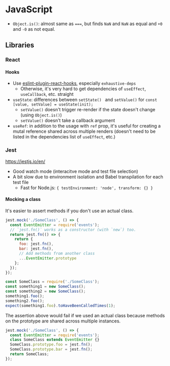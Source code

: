 # JavaScript

- `Object.is()`: almost same as `===`, but finds `NaN` and `NaN` as equal and `+0` and `-0` as not equal.

## Libraries

### React

#### Hooks

- Use [eslint-plugin-react-hooks](https://www.npmjs.com/package/eslint-plugin-react-hooks), especially `exhaustive-deps`
  - Otherwise, it's very hard to get dependencies of `useEffect`, `useCallback`, etc. straight
- `useState`: differences between `setState() ` and `setValue()` for `const [value, setValue] = useState(init);`
  - `setValue()` doesn't trigger re-render if the state doesn't change (using `Object.is()`)
  - `setValue()` doesn't take a callback argument
- `useRef`: in addition to the usage with `ref` prop, it's useful for creating a mutal reference shared across multiple renders (doesn't need to be listed in the dependencies list of `useEffect`, etc.)

### Jest

https://jestjs.io/en/

- Good watch mode (interacitve mode and test file selection)
- A bit slow due to environment isolation and Babel transpilation for each test file
  - Fast for Node.js: `{ testEnvironment: 'node', transform: {} }`

#### Mocking a class

It's easier to assert methods if you don't use an actual class.

```js
jest.mock('./SomeClass', () => {
  const EventEmitter = require('events');
  // `jest.fn()` works as a constructor (with `new`) too.
  return jest.fn(() => {    
    return {
      foo: jest.fn(),
      bar: jest.fn(),
      // Add methods from another class
      ...EventEmitter.prototype
    };
  });
});

const SomeClass = require('./SomeClass');
const something1 = new SomeClass();
const something2 = new SomeClass();
something1.foo();
something2.foo();
expect(something1.foo).toHaveBeenCalledTimes(1);
```

The assertion above would fail if we used an actual class because methods on the prototype are shared across multiple instances.

```js
jest.mock('./SomeClass', () => {
  const EventEmitter = require('events');
  class SomeClass extends EventEmitter {}
  SomeClass.prototype.foo = jest.fn();
  SomeClass.prototype.bar = jest.fn();
  return SomeClass;
});
```
